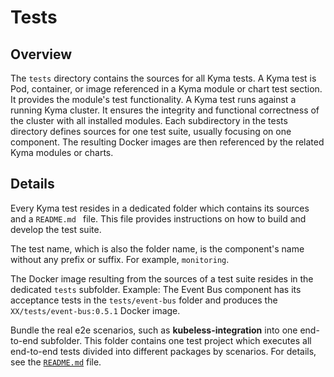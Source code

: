 # Tests

## Overview

The `tests` directory contains the sources for all Kyma tests.
A Kyma test is Pod, container, or image referenced in a Kyma module or chart test section. It provides the module's test functionality. 
A Kyma test runs against a running Kyma cluster. It ensures the integrity and functional correctness of the cluster with all installed modules. 
Each subdirectory in the tests directory defines sources for one test suite, usually focusing on one component. The resulting Docker images are then referenced by the related Kyma modules or charts.

## Details

Every Kyma test resides in a dedicated folder which contains its sources and a `README.md ` file. This file provides instructions on how to build and develop the test suite.

The test name, which is also the folder name,  is the component's name without any prefix or suffix. For example,  `monitoring`.

The Docker image resulting from the sources of a test suite resides in the dedicated `tests` subfolder.
Example: The Event Bus component has its acceptance tests in the `tests/event-bus` folder and produces the `XX/tests/event-bus:0.5.1` Docker image.

Bundle the real e2e scenarios, such as **kubeless-integration** into one end-to-end subfolder. This folder contains one test project which executes all end-to-end tests divided into different packages by scenarios. For details, see the [`README.md`](end-to-end/README.md) file.
